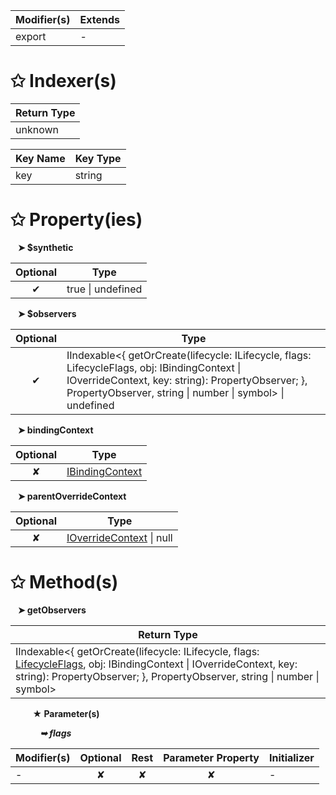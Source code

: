 | Modifier(s)                            | Extends                                    |
|----------------------------------------|--------------------------------------------|
| export | - |

# &#10025; Indexer(s)

| Return Type                      |
|----------------------------------|
| unknown |

| Key Name                                 | Key Type                       |
|------------------------------------------|--------------------------------|
| key | string |

# &#10025; Property(ies)

&nbsp;&nbsp; **&#10148; $synthetic**

| Optional                           | Type                         |
|:----------------------------------:|------------------------------|
| ✔ | true &#124; undefined |

&nbsp;&nbsp; **&#10148; $observers**

| Optional                           | Type                         |
|:----------------------------------:|------------------------------|
| ✔ | IIndexable&lt;{ getOrCreate(lifecycle: ILifecycle, flags: LifecycleFlags, obj: IBindingContext &#124; IOverrideContext, key: string): PropertyObserver; }, PropertyObserver, string &#124; number &#124; symbol&gt; &#124; undefined |

&nbsp;&nbsp; **&#10148; bindingContext**

| Optional                           | Type                         |
|:----------------------------------:|------------------------------|
| ✘ | [IBindingContext](/runtime/interface/observation/ibindingcontext.md) |

&nbsp;&nbsp; **&#10148; parentOverrideContext**

| Optional                           | Type                         |
|:----------------------------------:|------------------------------|
| ✘ | [IOverrideContext](/runtime/interface/observation/ioverridecontext.md) &#124; null |

# &#10025; Method(s)

&nbsp;&nbsp; **&#10148; getObservers**

| Return Type                       |
|-----------------------------------|
| IIndexable&lt;{ getOrCreate(lifecycle: ILifecycle, flags: [LifecycleFlags](/runtime/enum/flags/lifecycleflags.md), obj: IBindingContext &#124; IOverrideContext, key: string): PropertyObserver; }, PropertyObserver, string &#124; number &#124; symbol&gt; |

&nbsp;&nbsp;&nbsp;&nbsp;&nbsp;&nbsp;&nbsp;&nbsp; **&#9733; Parameter(s)**

&nbsp;&nbsp;&nbsp;&nbsp;&nbsp;&nbsp;&nbsp;&nbsp;&nbsp;&nbsp;&nbsp; _**&#10149; flags**_

| Modifier(s)                              | Optional                           | Rest                          | Parameter Property                          | Initializer                       |
|------------------------------------------|:----------------------------------:|:-----------------------------:|:-------------------------------------------:|-----------------------------------|
| - | ✘  | ✘ | ✘ | - |